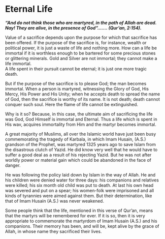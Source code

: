 Eternal Life
============

***“And do not think those who are martyred, in the path of Allah are
dead. Nay! They are alive, in the presence of God”……. (Qur’an,
2:154).***

Value of a sacrifice depends upon the purpose for which that sacrifice
has been offered. If the purpose of the sacrifice is, for instance,
wealth or political power, it is just a waste of life and nothing more.
How can a life be immortal if it is worthless enough to be bartered for
some precious stones or glittering minerals. Gold and Silver are not
immortal; they cannot make a life immortal.  
 A life spent in their pursuit cannot be eternal; it is just one more
tragic death.

But if the purpose of the sacrifice is to please God; the man becomes
immortal. When a person is martyred, witnessing the Glory of God, His
Mercy, His Power and His Unity; when he accepts death to spread the name
of God, then the sacrifice is worthy of its name. It is not death; death
cannot conquer such soul. Here the flame of life cannot be extinguished.

Why is it so? Because, in this case, the ultimate aim of sacrificing the
life was God, God Himself is immortal and Eternal. Thus a life which is
spent in His wav, acquires immortality from Him and the martyr becomes
immortal.

A great majority of Muslims, all over the Islamic world have just been
busy commemorating the tragedy of Karbala, in which Imam Husain, (A.S.)
grandson of the Prophet, was martyred 1325 years ago to save Islam from
the disastrous clutch of Yazid. He did know very well that he would have
to suffer a good deal as a result of his rejecting Yazid. But he was not
after worldly power or material gain which could be abandoned in the
face of danger.

He was following the policy laid down by Islam in the way of Allah. He
and his children were denied water for three days: his companions and
relatives were killed; his six month old child was put to death. At last
his own head was severed and put on a spear; his women-folk were
imprisoned and all kinds of tyrannies were aimed against them. But their
determination, like that of Imam Husain (A.S.) was never weakened.

Some people think that the life, mentioned in this verse of Qur’an,
means that the martyrs will be remembered for ever. If it is so, then it
is very appropriate to commemorate the martyrdom of Imam Husain (A.S.)
and his companions. Their memory has been, and will be, kept alive by
the grace of Allah, in whose name they sacrificed their lives.


